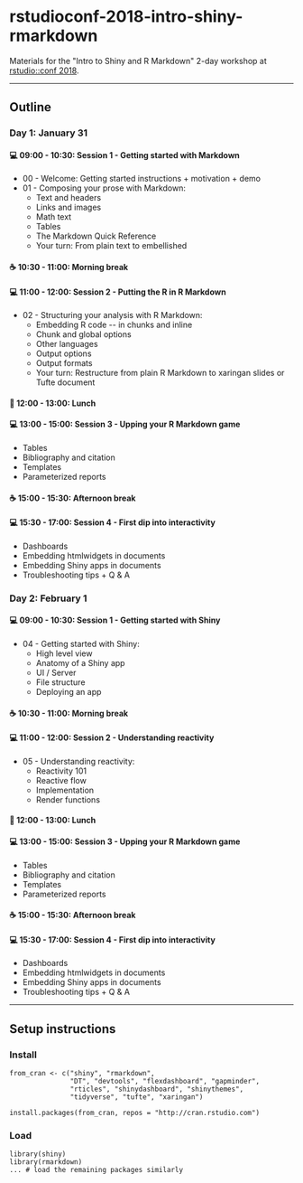 # rstudioconf-2018-intro-shiny-rmarkdown

Materials for the "Intro to Shiny and R Markdown" 2-day workshop at [rstudio::conf 2018](https://www.rstudio.com/conference/).

---

## Outline

### Day 1: January 31

#### :computer: 09:00 - 10:30: Session 1 - Getting started with Markdown
  - 00 - Welcome: Getting started instructions + motivation + demo
  - 01 - Composing your prose with Markdown:
    - Text and headers
    - Links and images
    - Math text
    - Tables
    - The Markdown Quick Reference
    - Your turn: From plain text to embellished

#### :coffee: 10:30 - 11:00: Morning break

#### :computer: 11:00 - 12:00: Session 2 - Putting the R in R Markdown
  - 02 - Structuring your analysis with R Markdown:
    - Embedding R code -- in chunks and inline
    - Chunk and global options
    - Other languages
    - Output options
    - Output formats
    - Your turn: Restructure from plain R Markdown to xaringan slides or Tufte document
  
#### :fork_and_knife: 12:00 - 13:00: Lunch

#### :computer: 13:00 - 15:00: Session 3 - Upping your R Markdown game
  - Tables
  - Bibliography and citation
  - Templates
  - Parameterized reports

#### :coffee: 15:00 - 15:30: Afternoon break

#### :computer: 15:30 - 17:00: Session 4 - First dip into interactivity
  - Dashboards
  - Embedding htmlwidgets in documents
  - Embedding Shiny apps in documents
  - Troubleshooting tips + Q & A

### Day 2: February 1

#### :computer: 09:00 - 10:30: Session 1 - Getting started with Shiny
  - 04 - Getting started with Shiny:
    - High level view
    - Anatomy of a Shiny app
    - UI / Server
    - File structure
    - Deploying an app

#### :coffee: 10:30 - 11:00: Morning break

#### :computer: 11:00 - 12:00: Session 2 - Understanding reactivity
  - 05 - Understanding reactivity:
    - Reactivity 101
    - Reactive flow
    - Implementation
    - Render functions
  
#### :fork_and_knife: 12:00 - 13:00: Lunch

#### :computer: 13:00 - 15:00: Session 3 - Upping your R Markdown game
  - Tables
  - Bibliography and citation
  - Templates
  - Parameterized reports

#### :coffee: 15:00 - 15:30: Afternoon break

#### :computer: 15:30 - 17:00: Session 4 - First dip into interactivity
  - Dashboards
  - Embedding htmlwidgets in documents
  - Embedding Shiny apps in documents
  - Troubleshooting tips + Q & A

---

## Setup instructions

### Install

```
from_cran <- c("shiny", "rmarkdown", 
               "DT", "devtools", "flexdashboard", "gapminder",
               "rticles", "shinydashboard", "shinythemes", 
               "tidyverse", "tufte", "xaringan")

install.packages(from_cran, repos = "http://cran.rstudio.com")
```

### Load

```
library(shiny)
library(rmarkdown)
... # load the remaining packages similarly
```


